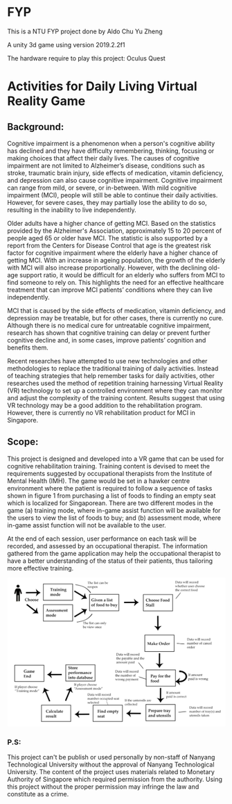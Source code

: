 # FYP

This is a NTU FYP project done by Aldo Chu Yu Zheng

A unity 3d game using version 2019.2.2f1

The hardware require to play this project: Oculus Quest


<h1>Activities for Daily Living Virtual Reality Game</h1>

<h2>Background:</h2>

Cognitive impairment is a phenomenon when a person's cognitive ability has declined and they have difficulty remembering, thinking, focusing or making choices that affect their daily lives. The causes of cognitive impairment are not limited to Alzheimer’s disease, conditions such as stroke, traumatic brain injury, side effects of medication, vitamin deficiency, and depression can also cause cognitive impairment. Cognitive impairment can range from mild, or severe, or in-between. With mild cognitive impairment (MCI), people will still be able to continue their daily activities. However, for severe cases, they may partially lose the ability to do so, resulting in the inability to live independently. 

Older adults have a higher chance of getting MCI. Based on the statistics provided by the Alzheimer's Association, approximately 15 to 20 percent of people aged 65 or older have MCI. The statistic is also supported by a report from the Centers for Disease Control that age is the greatest risk factor for cognitive impairment where the elderly have a higher chance of getting MCI. With an increase in ageing population, the growth of the elderly with MCI will also increase proportionally. However, with the declining old-age support ratio, it would be difficult for an elderly who suffers from MCI to find someone to rely on. This highlights the need for an effective healthcare treatment that can improve MCI patients’ conditions where they can live independently. 

MCI that is caused by the side effects of medication, vitamin deficiency, and depression may be treatable, but for other cases, there is currently no cure. Although there is no medical cure for untreatable cognitive impairment, research has shown that cognitive training can delay or prevent further cognitive decline and, in some cases, improve patients’ cognition and benefits them.

Recent researches have attempted to use new technologies and other methodologies to replace the traditional training of daily activities. Instead of teaching strategies that help remember tasks for daily activities, other researches used the method of repetition training harnessing Virtual Reality (VR) technology to set up a controlled environment where they can monitor and adjust the complexity of the training content. Results suggest that using VR technology may be a good addition to the rehabilitation program. However, there is currently no VR rehabilitation product for MCI in Singapore.

<h2>Scope:</h2>

This project is designed and developed into a VR game that can be used for cognitive rehabilitation training. Training content is devised to meet the requirements suggested by occupational therapists from the Institute of Mental Health (IMH). The game would be set in a hawker centre environment where the patient is required to follow a sequence of tasks shown in figure 1 from purchasing a list of foods to finding an empty seat which is localized for Singaporean. There are two different modes in the game (a) training mode, where in-game assist function will be available for the users to view the list of foods to buy; and (b) assessment mode, where in-game assist function will not be available to the user. 

At the end of each session, user performance on each task will be recorded, and assessed by an occupational therapist. The information gathered from the game application may help the occupational therapist to have a better understanding of the status of their patients, thus tailoring more effective training. 

![](fyp-graph2.jpg)

<h3>P.S:</h3>

This project can't be publish or used personally by non-staff of Nanyang Technological University without the approval of Nanyang Technological University. The content of the project uses materials related to Monetary Authority of Singapore which required permission from the authority. Using this project without the proper permission may infringe the law and constitute as a crime.   
